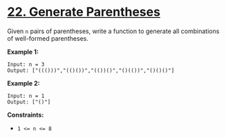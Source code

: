 # [22. Generate Parentheses](https://leetcode.com/problems/generate-parentheses/description/?envType=study-plan-v2&envId=top-interview-150)

Given `n` pairs of parentheses, write a function to generate all combinations of well-formed parentheses.

**Example 1:** 

```
Input: n = 3
Output: ["((()))","(()())","(())()","()(())","()()()"]
```

**Example 2:** 

```
Input: n = 1
Output: ["()"]
```

**Constraints:** 

- `1 <= n <= 8`